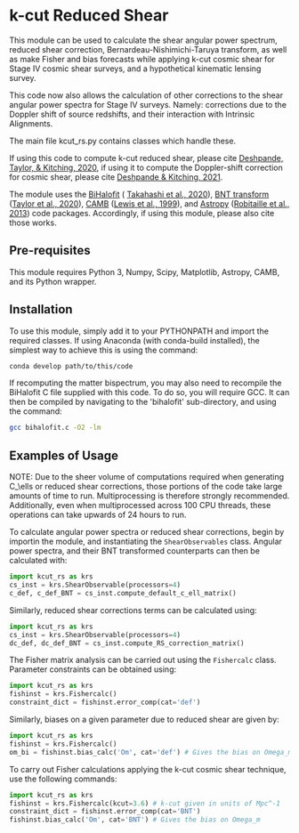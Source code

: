 # k-cut Reduced Shear

This module can be used to calculate the shear angular power spectrum,
reduced shear correction, Bernardeau-Nishimichi-Taruya transform, as 
well as make Fisher and bias forecasts while applying k-cut cosmic shear 
for Stage IV cosmic shear surveys, and a hypothetical kinematic lensing survey.

This code now also allows the calculation of other corrections to the shear angular power spectra for
Stage IV surveys. Namely: corrections due to the Doppler shift of source redshifts, and their interaction
with Intrinsic Alignments.

The main file kcut_rs.py contains classes which handle these.

If using this code to compute k-cut reduced shear, please cite [Deshpande, Taylor, & Kitching, 2020](https://arxiv.org/abs/2009.01792), if using it to compute the Doppler-shift correction for cosmic shear, please cite [Deshpande & Kitching, 2021](https://arxiv.org/abs/2103.11936).

The module uses the [BiHalofit](http://cosmo.phys.hirosaki-u.ac.jp/takahasi/codes_e.htm) (
[Takahashi et al., 2020](https://arxiv.org/abs/1911.07886)), [BNT transform](https://github.com/pltaylor16/x-cut)
([Taylor et al., 2020](https://arxiv.org/abs/2007.00675)), [CAMB](https://camb.info/)
([Lewis et al., 1999](https://arxiv.org/abs/astro-ph/9911177)), and
[Astropy](https://www.astropy.org) 
([Robitaille et al., 2013](https://www.aanda.org/articles/aa/abs/2013/10/aa22068-13/aa22068-13.html)) 
code packages. Accordingly, if
using this module, please also cite those works.

## Pre-requisites

This module requires Python 3, Numpy, Scipy, Matplotlib, Astropy, CAMB, and its
Python wrapper.

## Installation

To use this module, simply add it to your PYTHONPATH and import the required
classes. If using Anaconda (with conda-build installed), the simplest way to achieve this is using the
command:

```bash
conda develop path/to/this/code
```

If recomputing the matter bispectrum, you may also need to recompile the
BiHalofit C file supplied with this code. To do so, you will require GCC. It
can then be compiled by navigating to the 'bihalofit' sub-directory, and using
the command:

```bash
gcc bihalofit.c -O2 -lm
```

## Examples of Usage

NOTE: Due to the sheer volume of computations required when generating C_\ells
or reduced shear corrections, those portions of the code take large
amounts of time to run. Multiprocessing is therefore strongly recommended.
Additionally, even when multiprocessed across 100 CPU threads, these operations
can take upwards of 24 hours to run.

To calculate angular power spectra or reduced shear corrections, begin by 
importin the module, and
instantiating the ```ShearObservables``` class. Angular power spectra, and their BNT transformed counterparts can then be
calculated with:

```python
import kcut_rs as krs
cs_inst = krs.ShearObservable(processors=4)
c_def, c_def_BNT = cs_inst.compute_default_c_ell_matrix()
```

Similarly, reduced shear corrections terms can be calculated using:

```python
import kcut_rs as krs
cs_inst = krs.ShearObservable(processors=4)
dc_def, dc_def_BNT = cs_inst.compute_RS_correction_matrix()
```

The Fisher matrix analysis can be carried out using the ```Fishercalc``` class.
Parameter constraints can be obtained using:

```python
import kcut_rs as krs
fishinst = krs.Fishercalc()
constraint_dict = fishinst.error_comp(cat='def')
```

Similarly, biases on a given parameter due to reduced shear are given by:

```python
import kcut_rs as krs
fishinst = krs.Fishercalc()
om_bi = fishinst.bias_calc('Om', cat='def') # Gives the bias on Omega_m
```

To carry out Fisher calculations applying the k-cut cosmic shear technique,
use the following commands:

```python
import kcut_rs as krs
fishinst = krs.Fishercalc(kcut=3.6) # k-cut given in units of Mpc^-1
constraint_dict = fishinst.error_comp(cat='BNT')
fishinst.bias_calc('Om', cat='BNT') # Gives the bias on Omega_m
```

